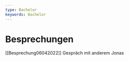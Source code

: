 ```yaml
---
type: Bachelor
keywords: Bachelor
---
```


# Besprechungen

 [[Besprechung06042022]] Gespräch mit anderem Jonas
